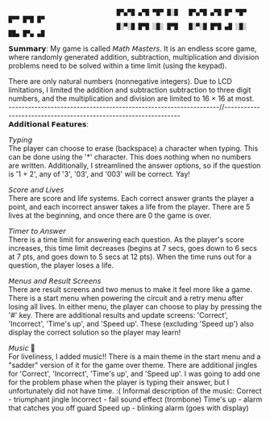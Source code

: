                                   █▀▄▀█ ▄▀█ ▀█▀ █░█   █▀▄▀█ ▄▀█ █▀ ▀█▀ █▀▀ █▀█ █▀  
                                  █░▀░█ █▀█ ░█░ █▀█   █░▀░█ █▀█ ▄█ ░█░ ██▄ █▀▄ ▄█

𝗦𝘂𝗺𝗺𝗮𝗿𝘆:
My game is called 𝘔𝘢𝘵𝘩 𝘔𝘢𝘴𝘵𝘦𝘳𝘴. It is an endless score game, where randomly generated addition, subtraction, multiplication and division problems need to be solved within a time limit (using the keypad).

There are only natural numbers (nonnegative integers). Due to LCD limitations, I limited the addition and subtraction subtraction to three digit numbers, and the multiplication and division are limited to 16 × 16 at most.  
-----------------------------------------------------------------//----------------------------------------------------------------  
𝗔𝗱𝗱𝗶𝘁𝗶𝗼𝗻𝗮𝗹 𝗙𝗲𝗮𝘁𝘂𝗿𝗲𝘀:

𝘛𝘺𝘱𝘪𝘯𝘨  
The player can choose to erase (backspace) a character when typing. This can be done using the '*' character. This does nothing when no numbers are written. Additionally, I streamlined the answer options, so if the question is '1 + 2', any of '3', '03', and '003' will be correct. Yay!

𝘚𝘤𝘰𝘳𝘦 𝘢𝘯𝘥 𝘓𝘪𝘷𝘦𝘴  
There are score and life systems. Each correct answer grants the player a point, and each incorrect answer takes a life from the player. There are 5 lives at the beginning, and once there are 0 the game is over.

𝘛𝘪𝘮𝘦𝘳 𝘵𝘰 𝘈𝘯𝘴𝘸𝘦𝘳  
There is a time limit for answering each question. As the player's score increases, this time limit decreases (begins at 7 secs, goes down to 6 secs at 7 pts, and goes down to 5 secs at 12 pts). When the time runs out for a question, the player loses a life.

𝘔𝘦𝘯𝘶𝘴 𝘢𝘯𝘥 𝘙𝘦𝘴𝘶𝘭𝘵 𝘚𝘤𝘳𝘦𝘦𝘯𝘴  
There are result screens and two menus to make it feel more like a game. There is a start menu when powering the circuit and a retry menu after losing all lives. In either menu, the player can choose to play by pressing the '#' key. There are additional results and update screens: 'Correct', 'Incorrect', 'Time's up', and 'Speed up'. These (excluding 'Speed up') also display the correct solution so the player may learn!

𝘔𝘶𝘴𝘪𝘤 🎵  
For liveliness, I added music!!
There is a main theme in the start menu and a "sadder" version of it for the game over theme. There are additional jingles for 'Correct', 'Incorrect', 'Time's up', and 'Speed up'. I was going to add one for the problem phase when the player is typing their answer, but I unfortunately did not have time. :(
Informal description of the music:
Correct - triumphant jingle
Incorrect - fail sound effect (trombone)
Time's up - alarm that catches you off guard
Speed up - blinking alarm (goes with display)
